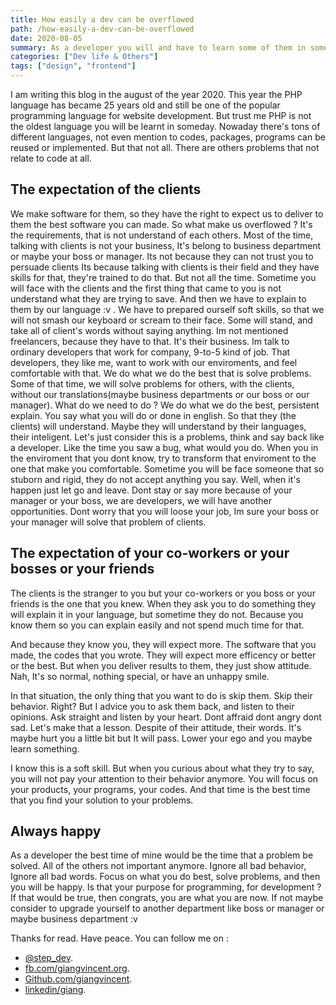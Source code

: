 ```yaml
---
title: How easily a dev can be overflowed
path: /how-easily-a-dev-can-be-overflowed
date: 2020-08-05
summary: As a developer you will and have to learn some of them in some day really near. But that's not all. In software development, programming languages is just one of many problems you will face.
categories: ["Dev life & Others"]
tags: ["design", "frontend"]
---
```


I am writing this blog in the august of the year 2020. This year the PHP language has became 25 years old and still be one of the popular programming language for website development.
But trust me PHP is not the oldest language you will be learnt in someday. Nowaday there's tons of different languages, not even mention to codes, packages, programs can be reused or implemented.
But that not all. There are others problems that not relate to code at all.

## The expectation of the clients

We make software for them, so they have the right to expect us to deliver to them the best software you can made.
So what make us overflowed ?
It's the requirements, that is not understand of each others. Most of the time, talking with clients is not your business, It's belong to business department or maybe your boss or manager. Its not because they can not trust you to persuade clients Its because talking with clients is their field and they have skills for that, they're trained to do that.
But not all the time. Sometime you will face with the clients and the first thing that came to you is not understand what they are trying to save. And then we have to explain to them by our language :v .
We have to prepared ourself soft skills, so that we will not smash our keyboard or scream to their face. Some will stand, and take all of client's words without saying anything.
Im not mentioned freelancers, because they have to that. It's their business. Im talk to ordinary developers that work for company, 9-to-5 kind of job. That developers, they like me, want to work with our enviroments, and feel comfortable with that. We do what we do the best that is solve problems. Some of that time, we will solve problems for others, with the clients, without our translations(maybe business departments or our boss or our manager).
What do we need to do ?
We do what we do the best, persistent explain. You say what you will do or done in english. So that they (the clients) will understand. Maybe they will understand by their languages, their inteligent. Let's just consider this is a problems, think and say back like a developer. Like the time you saw a bug, what would you do. When you in the enviroment that you dont know, try to transform that enviroment to the one that make you comfortable.
Sometime you will be face someone that so stuborn and rigid, they do not accept anything you say. Well, when it's happen just let go and leave. Dont stay or say more because of your manager or your boss, we are developers, we will have another opportunities. Dont worry that you will loose your job, Im sure your boss or your manager will solve that problem of clients.

## The expectation of your co-workers or your bosses or your friends

The clients is the stranger to you but your co-workers or you boss or your friends is the one that you knew. When they ask you to do something they will explain it in your language, but sometime they do not. Because you know them so you can explain easily and not spend much time for that.

And because they know you, they will expect more. The software that you made, the codes that you wrote. They will expect more efficency or better or the best. But when you deliver results to them, they just show attitude. Nah, It's so normal, nothing special, or have an unhappy smile.

In that situation, the only thing that you want to do is skip them. Skip their behavior. Right? But I advice you to ask them back, and listen to their opinions. Ask straight and listen by your heart. Dont affraid dont angry dont sad. Let's make that a lesson. Despite of their attitude, their words. It's maybe hurt you a little bit but It will pass. Lower your ego and you maybe learn something.

I know this is a soft skill. But when you curious about what they try to say, you will not pay your attention to their behavior anymore. You will focus on your products, your programs, your codes. And that time is the best time that you find your solution to your problems.

## Always happy

As a developer the best time of mine would be the time that a problem be solved. All of the others not important anymore. Ignore all bad behavior, Ignore all bad words. Focus on what you do best, solve problems, and then you will be happy. Is that your purpose for programming, for development ? If that would be true, then congrats, you are what you are now. If not maybe consider to upgrade yourself to another department like boss or manager or maybe business department :v

Thanks for read. Have peace.
You can follow me on :

- [@step_dev](https://twitter.com/step_dev).
- [fb.com/giangvincent.org](https://www.facebook.com/giangvincent.org/).
- [Github.com/giangvincent](https://github.com/giangvincent).
- [linkedin/giang](https://www.linkedin.com/in/giang-do-linh-88b034131/).
